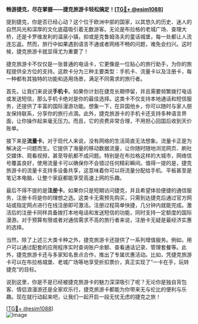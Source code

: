 **畅游捷克，尽在掌握——捷克旅游卡轻松搞定！[[TG💪+ @esim1088](https://t.me/s/esim1088)]**

提到捷克，你是否已经心动？这个位于欧洲中部的国家，以其悠久的历史、迷人的自然风光和深厚的文化底蕴吸引着无数游客。无论是布拉格的老城广场、查理大桥，还是卡罗维发利的温泉小镇，抑或是克鲁姆洛夫的童话城堡，每一处都让人流连忘返。然而，旅行中如果遇到语言不通或者网络不畅的问题，难免会扫兴。这时候，捷克旅游卡就显得尤为重要了！

捷克旅游卡不仅仅是一张普通的电话卡，它更像是一位贴心的旅行助手，为你的旅程提供全方位的支持。这款卡分为三种主要类型：手机卡、流量卡以及注册卡，每一种都有其独特的功能和适用场景，满足不同需求的旅行者。

首先，让我们来说说**手机卡**。如果你计划在捷克长期停留，并且需要频繁拨打电话或发送短信，那么手机卡绝对是你的最佳选择。这类卡不仅支持本地通话和短信服务，还提供了丰富的国际漫游功能。想象一下，在异国他乡，你可以随时与家人朋友保持联系，分享你的旅行点滴。此外，捷克旅游卡的手机卡还支持多种语言界面，让你操作起来毫无压力。而且，它的资费非常合理，不用担心回国后收到天价账单。

接下来是**流量卡**。对于现代人来说，没有网络的生活简直无法想象。流量卡正是为解决这一问题而生。它提供了海量的移动数据流量，让你随时随地浏览网页、刷社交媒体、观看视频，甚至导航都不成问题。特别是在布拉格这样的大城市，网络信号覆盖良好，使用流量卡可以确保你不会错过任何精彩瞬间。值得一提的是，捷克旅游卡的流量卡支持多设备共享，这意味着你可以将流量分配给手机、平板甚至是笔记本电脑，让整个家庭都能享受高速上网的乐趣。

最后不得不提的是**注册卡**。如果你只是短期访问捷克，并且希望体验便捷的通信服务，注册卡将是你的理想之选。这类卡无需预先购买，只需到达捷克后通过官方网站或指定网点进行在线注册即可激活。注册过程简单快捷，几分钟内就能完成。激活后的注册卡同样具备拨打本地电话和发送短信的功能，同时支持一定额度的国际漫游。对于预算有限或者对通信需求不高的旅行者来说，注册卡无疑是最经济实惠的选择。

当然，除了上述三大类卡种之外，捷克旅游卡还提供了一系列增值服务。例如，用户可以通过配套的应用程序实时查询账户余额、查看通话记录、管理套餐等。此外，捷克旅游卡还与多家知名景点合作，推出了专属优惠活动。比如，凭捷克旅游卡可以在布拉格城堡、老城广场等地享受折扣票价，真正实现了“一卡在手，玩转捷克”的目标。

说到这里，你是不是已经被捷克旅游卡的魅力深深吸引了呢？无论你是独自背包客、情侣浪漫游还是全家欢乐行，捷克旅游卡都能为你带来无与伦比的便利与乐趣。现在就行动起来吧，让我们一起开启一段无忧无虑的捷克之旅！

[[TG💪+ @esim1088](https://t.me/s/esim1088)]  
![Image](https://i.postimg.cc/4NQfJmqS/Snipaste-2025-05-13-00-14-12.png)
